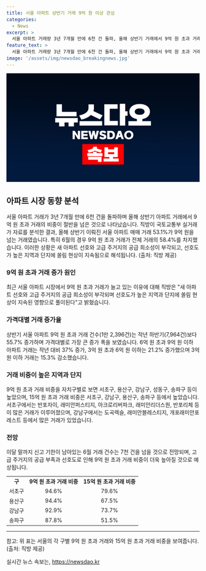 ```yaml
---
title: 서울 아파트 상반기 거래 9억 원 이상 관심
categories:
  - News
excerpt: >
  서울 아파트 거래량 3년 7개월 만에 6천 건 돌파, 올해 상반기 거래에서 9억 원 초과 거래 비중이 53.1%로 최고치. 특히 6월에는 9억 원 초과 거래가 58.4%를 차지하여 전년 대비 크게 증가. 직방은 이에 대해 새 아파트 선호와 고급 주거지의 희소성으로 설명. 서초구, 용산구, 강남구 등에서 9억 원 초과 거래 비중이 높았으며, 역세권 대단지가 많은 지역에서 15억 원 초과 거래가 증가했다고 전했다.
feature_text: >
  서울 아파트 거래량 3년 7개월 만에 6천 건 돌파, 올해 상반기 거래에서 9억 원 초과 거래 비중이 53.1%로 최고치. 특히 6월에는 9억 원 초과 거래가 58.4%를 차지하여 전년 대비 크게 증가. 직방은 이에 대해 새 아파트 선호와 고급 주거지의 희소성으로 설명. 서초구, 용산구, 강남구 등에서 9억 원 초과 거래 비중이 높았으며, 역세권 대단지가 많은 지역에서 15억 원 초과 거래가 증가했다고 전했다.
image: '/assets/img/newsdao_breakingnews.jpg'
---
```


<p><img src="/assets/img/newsdao_breakingnews.jpg" alt="pcversion 속보" /></p>

<h2 data-ke-size="size26">아파트 시장 동향 분석</h2>

<p data-ke-size="size16">서울 아파트 거래가 3년 7개월 만에 6천 건을 돌파하며 올해 상반기 아파트 거래에서 9억 원 초과 거래의 비중이 절반을 넘은 것으로 나타났습니다. 직방이 국토교통부 실거래가 자료를 분석한 결과, 올해 상반기 이뤄진 서울 아파트 매매 거래 53.1%가 9억 원을 넘는 거래였습니다. 특히 6월의 경우 9억 원 초과 거래가 전체 거래의 58.4%를 차지했습니다. 이러한 상황은 새 아파트 선호와 고급 주거지의 공급 희소성이 부각되고, 선호도가 높은 지역과 단지에 쏠림 현상이 지속됨으로 해석됩니다. (출처: 직방 제공)</p>

<h3 data-ke-size="size24">9억 원 초과 거래 증가 원인</h3>

<p data-ke-size="size16">최근 서울 아파트 시장에서 9억 원 초과 거래가 늘고 있는 이유에 대해 직방은 "새 아파트 선호와 고급 주거지의 공급 희소성이 부각되며 선호도가 높은 지역과 단지에 쏠림 현상이 지속된 영향으로 풀이된다"고 밝혔습니다.</p>

<h3 data-ke-size="size24">가격대별 거래 증가율</h3>

<p data-ke-size="size16">상반기 서울 아파트 9억 원 초과 거래 건수(1만 2,396건)는 작년 하반기(7,964건)보다 55.7% 증가하며 가격대별로 가장 큰 증가 폭을 보였습니다. 6억 원 초과 9억 원 이하 아파트 거래는 작년 대비 37% 증가, 3억 원 초과 6억 원 이하는 21.2% 증가했으며 3억 원 이하 거래는 15.3% 감소했습니다.</p>

<h3 data-ke-size="size24">거래 비중이 높은 지역과 단지</h3>

<p data-ke-size="size16">9억 원 초과 거래 비중을 자치구별로 보면 서초구, 용산구, 강남구, 성동구, 송파구 등이 높았으며, 15억 원 초과 거래 비중은 서초구, 강남구, 용산구, 송파구 등에서 높았습니다. 서초구에서는 반포자이, 래미안퍼스티지, 아크로리버파크, 래미안리더스원, 반포리체 등이 많은 거래가 이루어졌으며, 강남구에서는 도곡렉슬, 래미안블레스티지, 개포래미안포레스트 등에서 많은 거래가 있었습니다.</p>

<h3 data-ke-size="size24">전망</h3>

<p data-ke-size="size16">이달 말까지 신고 기한이 남아있는 6월 거래 건수는 7천 건을 넘을 것으로 전망되며, 고급 주거지의 공급 부족과 선호도로 인해 9억 원 초과 거래 비중이 더욱 높아질 것으로 예상됩니다.</p>

<table>
    <tr>
        <td style="text-align: center; height: 17px;"><b>구</b></td>
        <td style="text-align: center; height: 17px;"><b>9억 원 초과 거래 비중</b></td>
        <td style="text-align: center; height: 17px;"><b>15억 원 초과 거래 비중</b></td>
    </tr>
    <tr>
        <td style="text-align: center; height: 17px;">서초구</td>
        <td style="text-align: center; height: 17px;">94.6%</td>
        <td style="text-align: center; height: 17px;">79.6%</td>
    </tr>
    <tr>
        <td style="text-align: center; height: 17px;">용산구</td>
        <td style="text-align: center; height: 17px;">94.4%</td>
        <td style="text-align: center; height: 17px;">67.5%</td>
    </tr>
    <tr>
        <td style="text-align: center; height: 17px;">강남구</td>
        <td style="text-align: center; height: 17px;">92.9%</td>
        <td style="text-align: center; height: 17px;">73.7%</td>
    </tr>
    <tr>
        <td style="text-align: center; height: 17px;">송파구</td>
        <td style="text-align: center; height: 17px;">87.8%</td>
        <td style="text-align: center; height: 17px;">51.5%</td>
    </tr>
</table>

<hr>

<p data-ke-size="size16">참고: 위 표는 서울의 각 구별 9억 원 초과 거래와 15억 원 초과 거래 비중을 보여줍니다. (출처: 직방 제공)</p>
실시간 뉴스 속보는, <a href="https://newsdao.kr" rel="dofollow">https://newsdao.kr</a>


